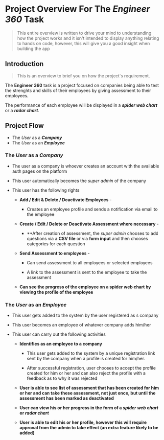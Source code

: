 # Project Overview For The _Engineer 360_ Task

> This entire overview is written to drive your mind to understanding how the project works and it isn't intended to display anything relating to hands on code, however, this will give you a good insight when building the app

## Introduction

> This is an overview to brief you on how the project's requirement.


The **Engineer 360** task is a project focused on companies being able to test the strenghts and skills of their employees by giving assessment to their employees.

The performance of each employee will be displayed in a **_spider web chart_** or a **_radar chart_**.

## Project Flow

* The _User_ as a **_Company_**
* The _User_ as an **_Employee_**

### The _User_ as a **_Company_**

* The user as a company is whoever creates an account with the available auth pages on the platform

* This user automatically becomes the _super admin_ of the company 

* This user has the following rights 

  * **Add / Edit & Delete / Deactivate Employees** -

    * Creates an employee profile and sends a notification via email to the employee

  * **Create / Edit / Delete or Deactivate Assessment where necessary** - 

    * **After creation of assessment, the _super admin_ chooses to add questions via a **CSV file** or via **form input** and then chooses categories for each question

  * **Send Assessment to employees** - 

    * Can send assessment to all employees or selected employees

    * A link to the assessment is sent to the employee to take the assessment

  * **Can see the progress of the employee on a spider web chart by viewing the profile of the employee**

### The _User_ as an **_Employee_**


* This user gets added to the system by the user registered as s company

* This user becomes an employee of whatever company adds him/her

* This user can carry out the following activities

  * **Identifies as an employee to a company**

    * This user gets added to the system by a unique registration link sent by the company when a profile is created for him/her.

    * After successful registration, user chooses to accept the profile created for him or her and can also reject the profile with a feedback as to why it was rejected

  * **User is able to see list of assessment that has been created for him or her and can take these assessment, not just once, but until the assessment has been marked as deactivated**

  * **User can view his or her progress in the form of a _spider web chart_ or _radar chart_**

  * **User is able to edit his or her profile, however this will require approval from the admin to take effect (**an extra feature likely to be added**)**


